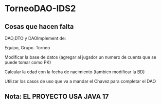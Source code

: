 # TorneoDAO-IDS2

## Cosas que hacen falta

DAO,DTO y DAOImplement de:

Equipo, Grupo. Torneo

Modificar la base de datos (agregar al jugador un numero de cuenta que se puede tomar como PK)

Calcular la edad con la fecha de nacimiento (tambien modificar la BD)

Utilizar los casos de uso que va a mandar el Chavez para completar el DAO

## Nota: EL PROYECTO USA JAVA 17


